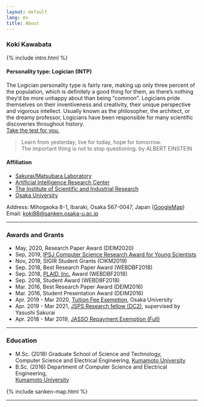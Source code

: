 ```yaml
---
layout: default
lang: en
title: About
---
```


### Koki Kawabata
{% include intro.html %}

#### Personality type: Logician (INTP)
The Logician personality type is fairly rare,
making up only three percent of the population,
which is definitely a good thing for them,
as there’s nothing they’d be more unhappy about than being "common".
Logicians pride themselves on their inventiveness and creativity,
their unique perspective and vigorous intellect.
Usually known as the philosopher, the architect, or the dreamy professor,
Logicians have been responsible for many scientific discoveries throughout history.  
[Take the test for you.](https://www.16personalities.com/)

> Learn from yesterday, live for today, hope for tomorrow.  
The important thing is not to stop questioning.
by ALBERT EINSTEIN


#### Affiliation
- [Sakurai/Matsubara Laboratory](https://www.dm.sanken.osaka-u.ac.jp/)
- [Artificial Intelligence Research Center](
    https://www.sanken.osaka-u.ac.jp/labs/aic/index.html)
- [The Institute of Scientific and Industrial Research](
    https://www.sanken.osaka-u.ac.jp/en/)
- [Osaka University](https://www.osaka-u.ac.jp/en/index.html)  

Address: Mihogaoka 8-1, Ibaraki, Osaka 567-0047, Japan
([GoogleMap](#gmap_canvas))  
Email: [koki88@sanken.osaka-u.ac.jp](mailto:koki88@sanken.osaka-u.ac.jp)  

- - - 

### Awards and Grants
- May, 2020, Research Paper Award (DEIM2020)
- Sep, 2019, [IPSJ Computer Science Research Award for Young Scientists](https://www.ipsj.or.jp/award/cs-award-2019.html)
- Nov, 2019, SIGIR Student Grants (CIKM2019)
- Sep. 2018, Best Research Paper Award (WEBDBF2018)
- Sep. 2018, [PLAID, Inc.](https://plaid.co.jp/company.html#)
Award (WEBDBF2018)
- Sep. 2018, Student Award (WEBDBF2018)
- Mar. 2016, Best Research Paper Award (DEIM2016)
- Mar. 2016, Student Presentation Award (DEIM2016)
- Apr. 2019 - Mar 2020, [Tuition Fee Exemption](https://www.osaka-u.ac.jp/en/guide/student/tuition/remission/index.html), Osaka University
- Apr. 2019 - Mar 2021, [JSPS Research fellow (DC2)](https://www.jsps.go.jp/english/e-pd/index.html), supervised by Yasushi Sakurai
- Apr. 2018 - Mar 2019, [JASSO Repayment Exemption (Full)]()

- - - 

### Education
- M.Sc. (2018)
Graduate School of Science and Technology,  
Computer Science and Electrical Engineering,
[Kumamoto University](https://www.fast.kumamoto-u.ac.jp/gsst-en/)
- B.Sc. (2016)
Department of Computer Science and Electrical Engineering,  
[Kumamoto University](http://www.cs.kumamoto-u.ac.jp/eng.html)

{% include sanken-map.html %}

- - -
